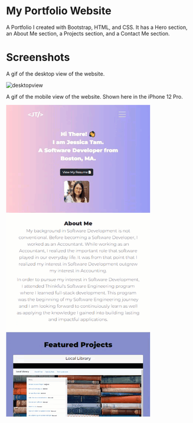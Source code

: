 # My Portfolio Website
A Portfolio I created with Bootstrap, HTML, and CSS. It has a Hero section, an About Me section, a Projects section, and a Contact Me section.

# Screenshots
A gif of the desktop view of the website.

![desktopview](/images/desktopview.gif)

A gif of the mobile view of the website. Shown here in the iPhone 12 Pro.

![mobileview](/images/mobileview.gif)